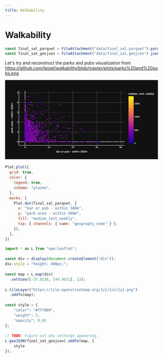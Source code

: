 ```yaml
---
title: Walkability
---
```


# Walkability

```js
const final_sal_parquet = FileAttachment("data/final_sal.parquet").parquet()
const final_sat_geojson = FileAttachment("data/final_sal.geojson").json();
```

Let's try and reconstruct the parks and pubs visualization from
https://github.com/tpisel/walkability/blob/master/plots/parks%20and%20pubs.png

<img src="https://github.com/tpisel/walkability/blob/master/plots/parks%20and%20pubs.png?raw=true" />

```js
Plot.plot({
  grid: true,
  color: {
    legend: true,
    scheme: "plasma",
  },
  marks: [
    Plot.dot(final_sal_parquet, { 
      x: "bar or pub - within 500m", 
      y: "park area - within 500m", 
      fill: "median_rent_weekly", 
      tip: { channels: { name: "geography_name" } },
    }),
  ],
})
```


```js
import * as L from "npm:leaflet";

const div = display(document.createElement("div"));
div.style = "height: 400px;";

const map = L.map(div)
  .setView([-37.8136, 144.9631], 13);

L.tileLayer("https://tile.openstreetmap.org/{z}/{x}/{y}.png")
  .addTo(map);

const style = {
    "color": "#ff7800",
    "weight": 5,
    "opacity": 0.65
};

// TODO: Figure out why nothings appearing.
L.geoJSON(final_sat_geojson).addTo(map, {
    style
});
```